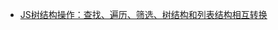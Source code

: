 <!--
 * @Author: zhangshipeng
 * @Description: js算法相关知识
 * @Date: 2021-01-04 15:29:24
 * @LastEditTime: 2021-01-04 15:30:31
-->

+ [JS树结构操作：查找、遍历、筛选、树结构和列表结构相互转换](https://mp.weixin.qq.com/s/2fYDzu1Qz6CPBBUOQlTX6A) 